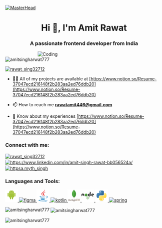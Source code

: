 [![MasterHead](https://64.media.tumblr.com/5d37ab2aa782462c7aa092f7bd0d27cb/2f374d07287b003b-f4/s1280x1920/fe094893d79e09d668e1705e8b9144964f38ce75.gifv)](https://rishavchanda.io)
<h1 align="center">Hi 👋, I'm Amit Rawat</h1>
<h3 align="center">A passionate frontend developer from India</h3>
<img align="right" alt="Coding" width="400" src="https://giphy.com/embed/7ALOsHTCDT5fi">
<p align="left"> <img src="https://komarev.com/ghpvc/?username=amitsingharwat777&label=Profile%20views&color=0e75b6&style=flat" alt="amitsingharwat777" /> </p>

<p align="left"> <a href="https://twitter.com/rawat_sing32712" target="blank"><img src="https://img.shields.io/twitter/follow/rawat_sing32712?logo=twitter&style=for-the-badge" alt="rawat_sing32712" /></a> </p>

- 👨‍💻 All of my projects are available at [https://www.notion.so/Resume-37047ecd216148f2b283aa2ed76ddb20](https://www.notion.so/Resume-37047ecd216148f2b283aa2ed76ddb20)

- 📫 How to reach me **rawatamit446@gmail.com**

- 📄 Know about my experiences [https://www.notion.so/Resume-37047ecd216148f2b283aa2ed76ddb20](https://www.notion.so/Resume-37047ecd216148f2b283aa2ed76ddb20)

<h3 align="left">Connect with me:</h3>
<p align="left">
<a href="https://twitter.com/rawat_sing32712" target="blank"><img align="center" src="https://raw.githubusercontent.com/rahuldkjain/github-profile-readme-generator/master/src/images/icons/Social/twitter.svg" alt="rawat_sing32712" height="30" width="40" /></a>
<a href="https://linkedin.com/in/https://www.linkedin.com/in/amit-singh-rawat-bb056524a/" target="blank"><img align="center" src="https://raw.githubusercontent.com/rahuldkjain/github-profile-readme-generator/master/src/images/icons/Social/linked-in-alt.svg" alt="https://www.linkedin.com/in/amit-singh-rawat-bb056524a/" height="30" width="40" /></a>
<a href="https://instagram.com/httpsa.myth_singh" target="blank"><img align="center" src="https://raw.githubusercontent.com/rahuldkjain/github-profile-readme-generator/master/src/images/icons/Social/instagram.svg" alt="httpsa.myth_singh" height="30" width="40" /></a>
</p>

<h3 align="left">Languages and Tools:</h3>
<p align="left"> <a href="https://developer.android.com" target="_blank" rel="noreferrer"> <img src="https://raw.githubusercontent.com/devicons/devicon/master/icons/android/android-original-wordmark.svg" alt="android" width="40" height="40"/> </a> <a href="https://www.figma.com/" target="_blank" rel="noreferrer"> <img src="https://www.vectorlogo.zone/logos/figma/figma-icon.svg" alt="figma" width="40" height="40"/> </a> <a href="https://www.java.com" target="_blank" rel="noreferrer"> <img src="https://raw.githubusercontent.com/devicons/devicon/master/icons/java/java-original.svg" alt="java" width="40" height="40"/> </a> <a href="https://kotlinlang.org" target="_blank" rel="noreferrer"> <img src="https://www.vectorlogo.zone/logos/kotlinlang/kotlinlang-icon.svg" alt="kotlin" width="40" height="40"/> </a> <a href="https://www.mongodb.com/" target="_blank" rel="noreferrer"> <img src="https://raw.githubusercontent.com/devicons/devicon/master/icons/mongodb/mongodb-original-wordmark.svg" alt="mongodb" width="40" height="40"/> </a> <a href="https://nodejs.org" target="_blank" rel="noreferrer"> <img src="https://raw.githubusercontent.com/devicons/devicon/master/icons/nodejs/nodejs-original-wordmark.svg" alt="nodejs" width="40" height="40"/> </a> <a href="https://www.python.org" target="_blank" rel="noreferrer"> <img src="https://raw.githubusercontent.com/devicons/devicon/master/icons/python/python-original.svg" alt="python" width="40" height="40"/> </a> <a href="https://spring.io/" target="_blank" rel="noreferrer"> <img src="https://www.vectorlogo.zone/logos/springio/springio-icon.svg" alt="spring" width="40" height="40"/> </a> </p>

<p><img align="left" src="https://github-readme-stats.vercel.app/api/top-langs?username=amitsingharwat777&show_icons=true&locale=en&layout=compact" alt="amitsingharwat777" /></p>

<p>&nbsp;<img align="center" src="https://github-readme-stats.vercel.app/api?username=amitsingharwat777&show_icons=true&locale=en" alt="amitsingharwat777" /></p>

<p><img align="center" src="https://github-readme-streak-stats.herokuapp.com/?user=amitsingharwat777&" alt="amitsingharwat777" /></p>
